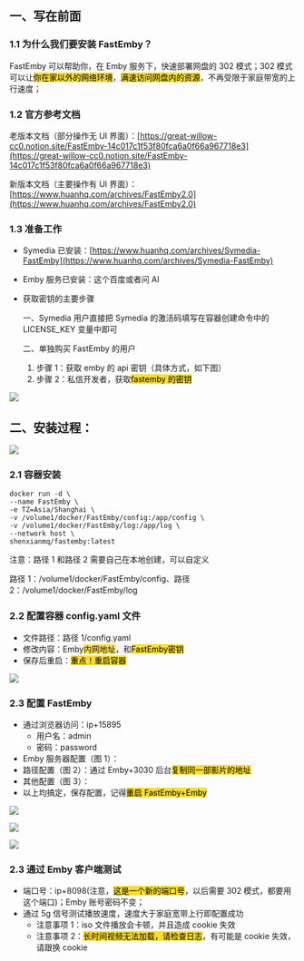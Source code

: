 ## 一、写在前面

### 1.1 为什么我们要安装 FastEmby？

FastEmby 可以帮助你，在 Emby 服务下，快速部署网盘的 302 模式；302 模式可以让<font style="background-color:#FBDE28;color:black;">你在家以外的网络环境</font>，<font style="background-color:#FBDE28;color:black;">满速访问网盘内的资源</font>，不再受限于家庭带宽的上行速度；

### 1.2 官方参考文档

老版本文档（部分操作无 UI 界面）：[https://great-willow-cc0.notion.site/FastEmby-14c017c1f53f80fca6a0f66a967718e3](https://great-willow-cc0.notion.site/FastEmby-14c017c1f53f80fca6a0f66a967718e3)

新版本文档（主要操作有 UI 界面）：[https://www.huanhq.com/archives/FastEmby2.0](https://www.huanhq.com/archives/FastEmby2.0)

### 1.3 准备工作

- Symedia 已安装：[https://www.huanhq.com/archives/Symedia-FastEmby](https://www.huanhq.com/archives/Symedia-FastEmby)
- Emby 服务已安装：这个百度或者问 AI
- 获取密钥的主要步骤

  一、Symedia 用户直接把 Symedia 的激活码填写在容器创建命令中的 LICENSE_KEY 变量中即可

  二、单独购买 FastEmby 的用户

  1. 步骤 1：获取 emby 的 api 密钥（具体方式，如下图）
  2. 步骤 2：私信开发者，获取<font style="background-color:#FBDE28;color:black;">fastemby 的密钥</font>

![](https://images.symedia.top/2025/04/08/20250408094403_71fe00a6.png)

## 二、安装过程：

![](https://images.symedia.top/2025/04/08/20250408094446_3e10ea1c.png)

### 2.1 容器安装

```plain
docker run -d \
--name FastEmby \
-e TZ=Asia/Shanghai \
-v /volume1/docker/FastEmby/config:/app/config \
-v /volume1/docker/FastEmby/log:/app/log \
--network host \
shenxianmq/fastemby:latest
```

注意：路径 1 和路径 2 需要自己在本地创建，可以自定义

路径 1：/volume1/docker/FastEmby/config、路径 2：/volume1/docker/FastEmby/log

### 2.2 配置容器 config.yaml 文件

- 文件路径：路径 1/config.yaml
- 修改内容：<font style="color:rgb(32, 35, 43);background-color:rgb(243, 243, 244);">Emby</font><font style="background-color:rgb(253, 224, 71);">内网地址</font><font style="color:rgb(32, 35, 43);background-color:rgb(243, 243, 244);">，和</font><font style="color:rgb(32, 35, 43);background-color:#FBDE28;color:black;">FastEmby</font><font style="background-color:#FBDE28;color:black;">密钥</font>
- 保存后重启：<font style="background-color:#FBDE28;color:black;">重点！重启容器</font>

![](https://images.symedia.top/2025/04/08/20250408094449_a59071c4.png)

### 2.3 配置 FastEmby

- 通过浏览器访问：ip+15895
  - 用户名：admin
  - 密码：password
- Emby 服务器配置（图 1）：
- 路径配置（图 2）：通过 Emby+3030 后台<font style="background-color:#FBDE28;color:black;">复制同一部影片的地址</font>
- 其他配置（图 3）：
- 以上均搞定，保存配置，记得<font style="background-color:#FBDE28;color:black;">重启 FastEmby+Emby</font>

![](https://images.symedia.top/2025/04/08/20250408094452_ab9787a0.png)

![](https://images.symedia.top/2025/04/08/20250408094442_c5238082.png)

![](https://images.symedia.top/2025/04/08/20250408094439_7a7612c0.png)

### 2.3 通过 Emby 客户端测试

- 端口号：ip+8098(注意，<font style="background-color:#FBDE28;color:black;">这是一个新的端口号</font>，以后需要 302 模式，都要用这个端口)；Emby 账号密码不变；
- 通过 5g 信号测试播放速度，速度大于家庭宽带上行即配置成功
  - 注意事项 1：iso 文件播放会卡顿，并且造成 cookie 失效
  - 注意事项 2：<font style="background-color:#FBDE28;color:black;">长时间视频无法加载，请检查日志</font>，有可能是 cookie 失效，请跟换 cookie
